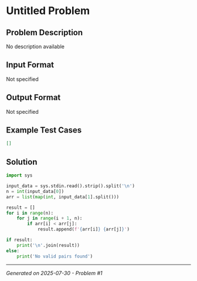 # Untitled Problem

## Problem Description
No description available

## Input Format
Not specified

## Output Format
Not specified

## Example Test Cases
```json
[]
```

## Solution
```python
import sys

input_data = sys.stdin.read().strip().split('\n')
n = int(input_data[0])
arr = list(map(int, input_data[1].split()))

result = []
for i in range(n):
    for j in range(i + 1, n):
        if arr[i] < arr[j]:
            result.append(f'{arr[i]} {arr[j]}')

if result:
    print('\n'.join(result))
else:
    print('No valid pairs found')
```

---
*Generated on 2025-07-30 - Problem #1*